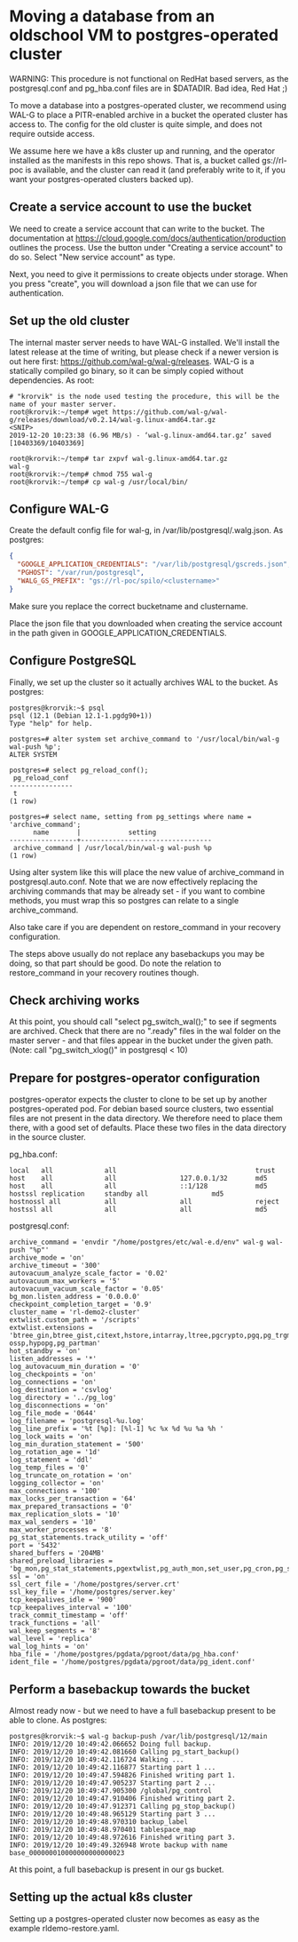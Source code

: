 # Moving a database from an oldschool VM to postgres-operated cluster

WARNING: This procedure is not functional on RedHat based servers, as the postgresql.conf and pg_hba.conf files are in $DATADIR. Bad idea, Red Hat ;)

To move a database into a postgres-operated cluster, we recommend using WAL-G to place a PITR-enabled archive in a bucket the operated cluster has access to. The config for the old cluster is quite simple, and does not require outside access. 

We assume here we have a k8s cluster up and running, and the operator installed as the manifests in this repo shows. That is, a bucket called gs://rl-poc is available, and the cluster can read it (and preferably write to it, if you want your postgres-operated clusters backed up).

## Create a service account to use the bucket

We need to create a service account that can write to the bucket. The documentation at https://cloud.google.com/docs/authentication/production outlines the process. Use the button under "Creating a service account" to do so. Select "New service account" as type. 

Next, you need to give it permissions to create objects under storage. When you press "create", you will download a json file that we can use for authentication.

## Set up the old cluster

The internal master server needs to have WAL-G installed. We'll install the latest release at the time of writing, but please check if a newer version is out here first: https://github.com/wal-g/wal-g/releases. WAL-G is a statically compiled go binary, so it can be simply copied without dependencies. As root:

```console
# "krorvik" is the node used testing the procedure, this will be the name of your master server.
root@krorvik:~/temp# wget https://github.com/wal-g/wal-g/releases/download/v0.2.14/wal-g.linux-amd64.tar.gz
<SNIP>
2019-12-20 10:23:38 (6.96 MB/s) - ‘wal-g.linux-amd64.tar.gz’ saved [10403369/10403369]
 
root@krorvik:~/temp# tar zxpvf wal-g.linux-amd64.tar.gz
wal-g
root@krorvik:~/temp# chmod 755 wal-g
root@krorvik:~/temp# cp wal-g /usr/local/bin/
```

## Configure WAL-G

Create the default config file for wal-g, in /var/lib/postgresql/.walg.json. As postgres:

```/var/lib/postgresql/.walg.json
{
  "GOOGLE_APPLICATION_CREDENTIALS": "/var/lib/postgresql/gscreds.json",
  "PGHOST": "/var/run/postgresql",
  "WALG_GS_PREFIX": "gs://rl-poc/spilo/<clustername>"
}
```

Make sure you replace the correct bucketname and clustername.

Place the json file that you downloaded when creating the service account in the path given in GOOGLE_APPLICATION_CREDENTIALS. 

## Configure PostgreSQL

Finally, we set up the cluster so it actually archives WAL to the bucket. As postgres:

```console
postgres@krorvik:~$ psql
psql (12.1 (Debian 12.1-1.pgdg90+1))
Type "help" for help.
 
postgres=# alter system set archive_command to '/usr/local/bin/wal-g wal-push %p';
ALTER SYSTEM
 
postgres=# select pg_reload_conf();
 pg_reload_conf
----------------
 t
(1 row)
 
postgres=# select name, setting from pg_settings where name = 'archive_command';
      name       |            setting            
-----------------+---------------------------------
 archive_command | /usr/local/bin/wal-g wal-push %p
(1 row)
```

Using alter system like this will place the new value of archive_command in postgresql.auto.conf. Note that we are now effectively replacing the archiving commands that may be already set - if you want to combine methods, you must wrap this so postgres can relate to a single archive_command. 

Also take care if you are dependent on restore_command in your recovery configuration. 

The steps above usually do not replace any basebackups you may be doing, so that part should be good. Do note the relation to restore_command in your recovery routines though. 

## Check archiving works

At this point, you should call "select pg_switch_wal();" to see if segments are archived. Check that there are no ".ready" files in the wal folder on the master server - and that files appear in the bucket under the given path.  (Note: call "pg_switch_xlog()" in postgresql < 10)

## Prepare for postgres-operator configuration

postgres-operator expects the cluster to clone to be set up by another postgres-operated pod. For debian based source clusters, two essential files are not present in the data directory. We therefore need to place them there, with a good set of defaults. Place these two files in the data directory in the source cluster. 

pg_hba.conf:

```
local   all             all                                   trust
host    all             all                127.0.0.1/32       md5
host    all             all                ::1/128            md5
hostssl replication     standby all                md5
hostnossl all           all                all                reject
hostssl all             all                all                md5
```

postgresql.conf:

```
archive_command = 'envdir "/home/postgres/etc/wal-e.d/env" wal-g wal-push "%p"'
archive_mode = 'on'
archive_timeout = '300'
autovacuum_analyze_scale_factor = '0.02'
autovacuum_max_workers = '5'
autovacuum_vacuum_scale_factor = '0.05'
bg_mon.listen_address = '0.0.0.0'
checkpoint_completion_target = '0.9'
cluster_name = 'rl-demo2-cluster'
extwlist.custom_path = '/scripts'
extwlist.extensions = 'btree_gin,btree_gist,citext,hstore,intarray,ltree,pgcrypto,pgq,pg_trgm,postgres_fdw,uuid-ossp,hypopg,pg_partman'
hot_standby = 'on'
listen_addresses = '*'
log_autovacuum_min_duration = '0'
log_checkpoints = 'on'
log_connections = 'on'
log_destination = 'csvlog'
log_directory = '../pg_log'
log_disconnections = 'on'
log_file_mode = '0644'
log_filename = 'postgresql-%u.log'
log_line_prefix = '%t [%p]: [%l-1] %c %x %d %u %a %h '
log_lock_waits = 'on'
log_min_duration_statement = '500'
log_rotation_age = '1d'
log_statement = 'ddl'
log_temp_files = '0'
log_truncate_on_rotation = 'on'
logging_collector = 'on'
max_connections = '100'
max_locks_per_transaction = '64'
max_prepared_transactions = '0'
max_replication_slots = '10'
max_wal_senders = '10'
max_worker_processes = '8'
pg_stat_statements.track_utility = 'off'
port = '5432'
shared_buffers = '204MB'
shared_preload_libraries = 'bg_mon,pg_stat_statements,pgextwlist,pg_auth_mon,set_user,pg_cron,pg_stat_kcache'
ssl = 'on'
ssl_cert_file = '/home/postgres/server.crt'
ssl_key_file = '/home/postgres/server.key'
tcp_keepalives_idle = '900'
tcp_keepalives_interval = '100'
track_commit_timestamp = 'off'
track_functions = 'all'
wal_keep_segments = '8'
wal_level = 'replica'
wal_log_hints = 'on'
hba_file = '/home/postgres/pgdata/pgroot/data/pg_hba.conf'
ident_file = '/home/postgres/pgdata/pgroot/data/pg_ident.conf'
```

## Perform a basebackup towards the bucket

Almost ready now - but we need to have a full basebackup present to be able to clone. As postgres:

```console
postgres@krorvik:~$ wal-g backup-push /var/lib/postgresql/12/main
INFO: 2019/12/20 10:49:42.066652 Doing full backup.
INFO: 2019/12/20 10:49:42.081660 Calling pg_start_backup()
INFO: 2019/12/20 10:49:42.116724 Walking ...
INFO: 2019/12/20 10:49:42.116877 Starting part 1 ...
INFO: 2019/12/20 10:49:47.594826 Finished writing part 1.
INFO: 2019/12/20 10:49:47.905237 Starting part 2 ...
INFO: 2019/12/20 10:49:47.905300 /global/pg_control
INFO: 2019/12/20 10:49:47.910406 Finished writing part 2.
INFO: 2019/12/20 10:49:47.912371 Calling pg_stop_backup()
INFO: 2019/12/20 10:49:48.965129 Starting part 3 ...
INFO: 2019/12/20 10:49:48.970310 backup_label
INFO: 2019/12/20 10:49:48.970401 tablespace_map
INFO: 2019/12/20 10:49:48.972616 Finished writing part 3.
INFO: 2019/12/20 10:49:49.326948 Wrote backup with name base_000000010000000000000023
```

At this point, a full basebackup is present in our gs bucket.

## Setting up the actual k8s cluster

Setting up a postgres-operated cluster now becomes as easy as the example rldemo-restore.yaml. 
